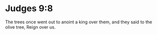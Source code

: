 # Judges 9:8

The trees once went out to anoint a king over them, and they said to the olive tree, Reign over us.
